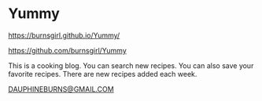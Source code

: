 # Yummy

https://burnsgirl.github.io/Yummy/

https://github.com/burnsgirl/Yummy

This is a cooking blog. You can search new recipes. You can also save your favorite recipes. There are new recipes added each week.

DAUPHINEBURNS@GMAIL.COM